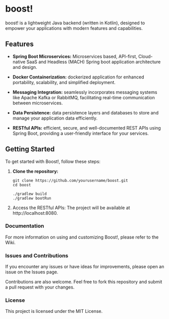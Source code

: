 # boost!
boost! is a lightweight Java backend (written in Kotlin), designed to empower your applications with modern features and capabilities.

## Features

- **Spring Boot Microservices:** Microservices based, API-first, Cloud-native SaaS and Headless (MACH) Spring boot application architecture and design.

- **Docker Containerization:** dockerized application for enhanced portability, scalability, and simplified deployment.

- **Messaging Integration:** seamlessly incorporates messaging systems like Apache Kafka or RabbitMQ, facilitating real-time communication between microservices.

- **Data Persistence:** data persistence layers and databases to store and manage your application data efficiently.

- **RESTful APIs:** efficient, secure, and well-documented REST APIs using Spring Boot, providing a user-friendly interface for your services.


## Getting Started

To get started with Boost!, follow these steps:

1. **Clone the repository:**
   ```shell
   git clone https://github.com/yourusername/boost.git
   cd boost
   
   ./gradlew build
   ./gradlew bootRun
   ```
2. Access the RESTful APIs:
The project will be available at http://localhost:8080.

### Documentation
For more information on using and customizing Boost!, please refer to the Wiki.

### Issues and Contributions
If you encounter any issues or have ideas for improvements, please open an issue on the Issues page.

Contributions are also welcome. Feel free to fork this repository and submit a pull request with your changes.

### License
This project is licensed under the MIT License.
